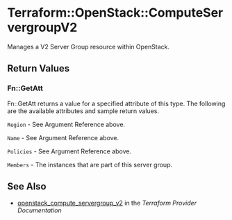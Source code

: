 # Terraform::OpenStack::ComputeServergroupV2

Manages a V2 Server Group resource within OpenStack.

## Return Values

### Fn::GetAtt

Fn::GetAtt returns a value for a specified attribute of this type. The following are the available attributes and sample return values.

`Region` - See Argument Reference above.

`Name` - See Argument Reference above.

`Policies` - See Argument Reference above.

`Members` - The instances that are part of this server group.

## See Also

* [openstack_compute_servergroup_v2](https://www.terraform.io/docs/providers/openstack/r/compute_servergroup_v2.html) in the _Terraform Provider Documentation_